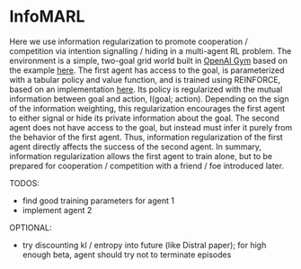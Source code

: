 # InfoMARL

Here we use information regularization to promote cooperation / competition via intention signalling / hiding in a multi-agent RL problem. The environment is a simple, two-goal grid world built in [OpenAI Gym](https://github.com/openai/gym) based on the example [here](https://github.com/dennybritz/reinforcement-learning/blob/master/lib/envs/gridworld.py). The first agent has access to the goal, is parameterized with a tabular policy and value function, and is trained using REINFORCE, based on an implementation [here](https://github.com/dennybritz/reinforcement-learning/blob/master/PolicyGradient/CliffWalk%20REINFORCE%20with%20Baseline%20Solution.ipynb). Its policy is regularized with the mutual information between goal and action, I(goal; action). Depending on the sign of the information weighting, this regularization encourages the first agent to either signal or hide its private information about the goal. The second agent does not have access to the goal, but instead must infer it purely from the behavior of the first agent. Thus, information regularization of the first agent directly affects the success of the second agent. In summary, information regularization allows the first agent to train alone, but to be prepared for cooperation / competition with a friend / foe introduced later.

TODOS:
*	find good training parameters for agent 1
*	implement agent 2

OPTIONAL:
*	try discounting kl / entropy into future (like Distral paper); for high enough beta, agent should try not to terminate episodes
